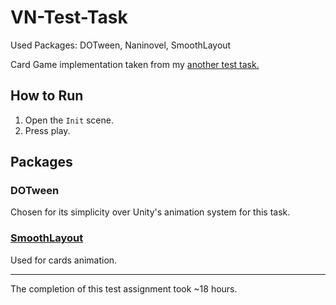 # VN-Test-Task

Used Packages: DOTween, Naninovel, SmoothLayout

Card Game implementation taken from my [another test task.](https://github.com/salty3/Card-Flip-Test-Task)

## How to Run
1. Open the `Init` scene.
2. Press play.

## Packages

### DOTween
Chosen for its simplicity over Unity's animation system for this task.

### [SmoothLayout](https://gist.github.com/codorizzi/79aab1ae7d7940fe3e3603af61cd8617)
Used for cards animation.

---
The completion of this test assignment took ~18 hours.
